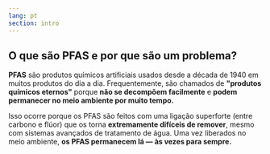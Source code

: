 ```yaml
---
lang: pt
section: intro
---
```


## O que são PFAS e por que são um problema?

**PFAS** são produtos químicos artificiais usados ​​desde a década de 1940 em muitos produtos do dia a dia. Frequentemente, são chamados de **"produtos químicos eternos"** porque **não se decompõem facilmente** e **podem permanecer no meio ambiente por muito tempo.**

Isso ocorre porque os PFAS são feitos com uma ligação superforte (entre carbono e flúor) que os torna **extremamente difíceis de remover**, mesmo com sistemas avançados de tratamento de água. Uma vez liberados no meio ambiente, **os PFAS permanecem lá — às vezes para sempre.**
